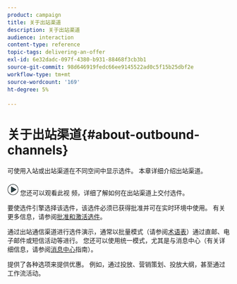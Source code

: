 ```yaml
---
product: campaign
title: 关于出站渠道
description: 关于出站渠道
audience: interaction
content-type: reference
topic-tags: delivering-an-offer
exl-id: 6e32dadc-097f-4380-b931-88468f3cb3b1
source-git-commit: 98d646919fedc66ee9145522ad0c5f15b25dbf2e
workflow-type: tm+mt
source-wordcount: '169'
ht-degree: 5%

---
```


# 关于出站渠道{#about-outbound-channels}

可使用入站或出站渠道在不同空间中显示选件。 本章详细介绍出站渠道。

![](assets/do-not-localize/how-to-video.png) 您还可以观看此视 [](https://helpx.adobe.com/campaign/classic/how-to/deliver-an-offer-on-outbound-channel-in-acv6.html?playlist=/ccx/v1/collection/product/campaign/classic/segment/digital-marketers/explevel/intermediate/applaunch/get-started/collection.ccx.js&amp;ref=helpx.adobe.com) 频，详细了解如何在出站渠道上交付选件。

要使选件引擎选择该选件，该选件必须已获得批准并可在实时环境中使用。 有关更多信息，请参阅[批准和激活选件](../../interaction/using/approving-and-activating-an-offer.md)。

通过出站通信渠道进行选件演示，通常以批量模式（请参阅[术语表](../../interaction/using/glossary.md)）通过直邮、电子邮件或短信活动等进行。 您还可以使用统一模式，尤其是与消息中心（有关详细信息，请参阅[消息中心](../../message-center/using/about-transactional-messaging.md)指南）。

提供了各种选项来提供优惠。 例如，通过投放、营销策划、投放大纲，甚至通过工作流活动。
